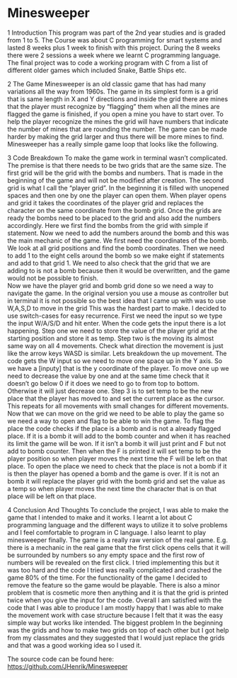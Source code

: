 # Minesweeper

1	Introduction
This program was part of the 2nd year studies and is graded from 1 to 5. The Course was about C programming for smart systems and lasted 8 weeks plus 1 week to finish with this project. During the 8 weeks there were 2 sessions a week where we learnt C programming language. The final project was to code a working program with C from a list of different older games which included Snake, Battle Ships etc. 

2	The Game 
Minesweeper is an old classic game that has had many variations all the way from 1960s. The game in its simplest form is a grid that is same length in X and Y directions and inside the grid there are mines that the player must recognize by “flagging” them when all the mines are flagged the game is finished, if you open a mine you have to start over. To help the player recognize the mines the grid will have numbers that indicate the number of mines that are rounding the number. The game can be made harder by making the grid larger and thus there will be more mines to find. Minesweeper has a really simple game loop that looks like the following.
 
3	Code Breakdown
To make the game work in terminal wasn’t complicated. The premise is that there needs to be two grids that are the same size. The first grid will be the grid with the bombs and numbers. That is made in the beginning of the game and will not be modified after creation. The second grid is what I call the “player grid”. In the beginning it is filled with unopened spaces and then one by one the player can open them. When player opens and grid it takes the coordinates of the player grid and replaces the character on the same coordinate from the bomb grid. Once the grids are ready the bombs need to be placed to the grid and also add the numbers accordingly. 
Here we first find the bombs from the grid with simple if statement. Now we need to add the numbers around the bomb and this was the main mechanic of the game. We first need the coordinates of the bomb. We look at all grid positions and find the bomb coordinates. Then we need to add 1 to the eight cells around the bomb so we make eight if statements and add to that grid 1. We need to also check that the grid that we are adding to is not a bomb because then it would be overwritten, and the game would not be possible to finish.  
Now we have the player grid and bomb grid done so we need a way to navigate the game. In the original version you use a mouse as controller but in terminal it is not possible so the best idea that I came up with was to use W,A,S,D to move in the grid
This was the hardest part to make. I decided to use switch-cases for easy recurrence. First we need the input so we type the input W/A/S/D and hit enter. When the code gets the input there is a lot happening. Step one we need to store the value of the player grid at the starting position and store it as temp. Step two is the moving its almost same way on all 4 movements. Check what direction the movement is just like the arrow keys WASD is similar. Lets breakdown the up movement. The code gets the W input so we need to move one space up in the Y axis. So we have a [inputy] that is the y coordinate of the player. To move one up we need to decrease the value by one and at the same time check that it doesn’t go below 0 if it does we need to go to from top to bottom. Otherwise it will just decrease one. Step 3 is to set temp to be the new place that the player has moved to and set the current place as the cursor. This repeats for all movements with small changes for different movements.
Now that we can move on the grid we need to be able to play the game so we need a way to open and flag to be able to win the game.
To flag the place the code checks if the place is a bomb and is not a already flagged place. If it is a bomb it will add to the bomb counter and when it has reached its limit the game will be won. If it isn’t a bomb it will just print and F but not add to bomb counter. Then when the F is printed it will set temp to be the player position so when player moves the next time the F will be left on that place. To open the place we need to check that the place is not a bomb if it is then the player has opened a bomb and the game is over. If it is not an bomb it will replace the player grid with the bomb grid and set the value as a temp so when player moves the next time the character that is on that place will be left on that place.

4	Conclusion And Thoughts
To conclude the project, I was able to make the game that I intended to make and it works. I learnt a lot about C programming language and the different ways to utilize it to solve problems and I feel comfortable to program in C language. I also learnt to play minesweeper finally. The game is a really raw version of the real game. E.g. there is a mechanic in the real game that the first click opens cells that it will be surrounded by numbers so any empty space and the first row of numbers will be revealed on the first click. I tried implementing this but it was too hard and the code I tried was really complicated and crashed the game 80% of the time. For the functionality of the game I decided to remove the feature so the game would be playable. There is also a minor problem that is cosmetic more then anything and it is that the grid is printed twice when you give the input for the code.  Overall I am satisfied with the code that I was able to produce I am mostly happy that I was able to make the movement work with case structure because I felt that it was the easy simple way but works like intended. The biggest problem In the beginning was the grids and how to make two grids on top of each other but I got help from my classmates and they suggested that I would just replace the grids and that was a good working idea so I used it. 

The source code can be found here: https://github.com/JHenrik/Minesweeper

